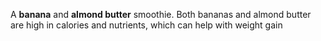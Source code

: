 A **banana** and **almond butter** smoothie. Both bananas and almond butter are high in calories and nutrients, which can help with weight gain